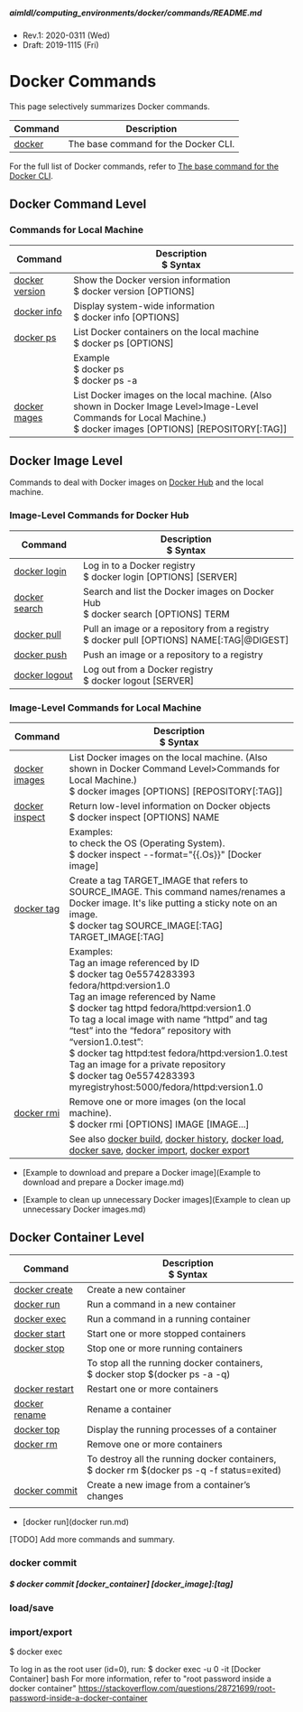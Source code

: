 ##### aimldl/computing_environments/docker/commands/README.md

* Rev.1: 2020-0311 (Wed)
* Draft: 2019-1115 (Fri)

# Docker Commands

This page selectively summarizes Docker commands. 

| Command                                                      | Description                          |
| ------------------------------------------------------------ | ------------------------------------ |
| [docker](https://docs.docker.com/engine/reference/commandline/docker) | The base command for the Docker CLI. |

For the full list of Docker commands, refer to [The base command for the Docker CLI](https://docs.docker.com/engine/reference/commandline/docker/).

## Docker Command Level

### Commands for Local Machine

| Command                                                      | Description<br />$ Syntax                                    |
| ------------------------------------------------------------ | ------------------------------------------------------------ |
| [docker version](https://docs.docker.com/engine/reference/commandline/version/) | Show the Docker version information<br />$ docker version [OPTIONS] |
| [docker info](https://docs.docker.com/engine/reference/commandline/info/) | Display system-wide information<br />$ docker info [OPTIONS] |
| [docker ps](https://docs.docker.com/engine/reference/commandline/ps/) | List Docker containers on the local machine<br />$ docker ps [OPTIONS] |
|                                                              | Example<br />  \$ docker ps<br />  \$ docker ps -a           |
| [docker mages](https://docs.docker.com/engine/reference/commandline/images/) | List Docker images on the local machine. (Also shown in Docker Image Level>Image-Level Commands for Local Machine.)<br />$ docker images [OPTIONS] [REPOSITORY[:TAG]] |

## Docker Image Level
Commands to deal with Docker images on [Docker Hub](https://hub.docker.com/) and the local machine.

### Image-Level Commands for Docker Hub

| Command                                                      | Description<br />$ Syntax                                    |
| ------------------------------------------------------------ | ------------------------------------------------------------ |
| [docker login](https://docs.docker.com/engine/reference/commandline/login/) | Log in to a Docker registry<br />$ docker login [OPTIONS] [SERVER] |
| [docker search](https://docs.docker.com/engine/reference/commandline/search/) | Search and list the Docker images on Docker Hub<br />$ docker search [OPTIONS] TERM |
| [docker pull](https://docs.docker.com/engine/reference/commandline/pull/) | Pull an image or a repository from a registry<br />$ docker pull [OPTIONS] NAME[:TAG\|@DIGEST] |
| [docker push](https://docs.docker.com/engine/reference/commandline/push/) | Push an image or a repository to a registry                  |
| [docker logout](https://docs.docker.com/engine/reference/commandline/logout/) | Log out from a Docker registry<br />$ docker logout [SERVER] |

### Image-Level Commands for Local Machine

| Command                                                      | Description<br />$ Syntax                                    |
| ------------------------------------------------------------ | ------------------------------------------------------------ |
| [docker images](https://docs.docker.com/engine/reference/commandline/images/) | List Docker images on the local machine. (Also shown in Docker Command Level>Commands for Local Machine.)<br />$ docker images [OPTIONS] [REPOSITORY[:TAG]]<br /> |
| [docker inspect](https://docs.docker.com/engine/reference/commandline/inspect/) | Return low-level information on Docker objects<br />$ docker inspect [OPTIONS] NAME |
|                                                              | Examples:<br />to check the OS (Operating System).<br/>  $ docker inspect --format="{{.Os}}" [Docker image] |
| [docker tag](https://docs.docker.com/engine/reference/commandline/tag/) | Create a tag TARGET_IMAGE that refers to SOURCE_IMAGE. This command names/renames a Docker image. It's like putting a sticky note on an image.<br />$ docker tag SOURCE_IMAGE[:TAG] TARGET_IMAGE[:TAG] |
|                                                              | Examples:<br />Tag an image referenced by ID<br/>  \$ docker tag 0e5574283393 fedora/httpd:version1.0<br/>Tag an image referenced by Name<br/>  \$ docker tag httpd fedora/httpd:version1.0<br/>To tag a local image with name “httpd” and tag “test” into the “fedora” repository with “version1.0.test”:<br/>  \$ docker tag httpd:test fedora/httpd:version1.0.test<br/>Tag an image for a private repository<br/>  \$ docker tag 0e5574283393 myregistryhost:5000/fedora/httpd:version1.0 |
| [docker rmi](https://docs.docker.com/engine/reference/commandline/rmi/) | Remove one or more images (on the local machine).<br />$ docker rmi [OPTIONS] IMAGE [IMAGE...] |
|                                                              | See also [docker build](https://docs.docker.com/engine/reference/commandline/build/), [docker history](https://docs.docker.com/engine/reference/commandline/history/), [docker load](https://docs.docker.com/engine/reference/commandline/load/), [docker save](https://docs.docker.com/engine/reference/commandline/save/), [docker import](https://docs.docker.com/engine/reference/commandline/import/), [docker export](https://docs.docker.com/engine/reference/commandline/export/) |

* [Example to download and prepare a Docker image](Example to download and prepare a Docker image.md)

* [Example to clean up unnecessary Docker images](Example to clean up unnecessary Docker images.md)

## Docker Container Level

| Command                                                      | Description<br />$ Syntax                                    |
| ------------------------------------------------------------ | ------------------------------------------------------------ |
| [docker create](https://docs.docker.com/engine/reference/commandline/create/) | Create a new container                                       |
| [docker run](https://docs.docker.com/engine/reference/commandline/run/) | Run a command in a new container                             |
| [docker exec](https://docs.docker.com/engine/reference/commandline/exec/) | Run a command in a running container                         |
| [docker start](https://docs.docker.com/engine/reference/commandline/start/) | Start one or more stopped containers                         |
| [docker stop](https://docs.docker.com/engine/reference/commandline/stop/) | Stop one or more running containers                          |
|                                                              | To stop all the running docker containers,<br />  \$ docker stop $(docker ps -a -q) |
| [docker restart](https://docs.docker.com/engine/reference/commandline/restart/) | Restart one or more containers                               |
| [docker rename](https://docs.docker.com/engine/reference/commandline/rename/) | Rename a container                                           |
| [docker top](https://docs.docker.com/engine/reference/commandline/top/) | Display the running processes of a container                 |
| [docker rm](https://docs.docker.com/engine/reference/commandline/rm/) | Remove one or more containers                                |
|                                                              | To destroy all the running docker containers,<br />  \$ docker rm $(docker ps -q -f status=exited) |
| [docker commit](https://docs.docker.com/engine/reference/commandline/commit/) | Create a new image from a container’s changes                |
|                                                              |                                                              |

* [docker run](docker run.md)

[TODO] Add more commands and summary.



### docker commit

##### $ docker commit [docker_container] [docker_image]:[tag]



   ### load/save

   ### import/export

  $ docker exec

  To log in as the root user (id=0), run:
     $ docker exec -u 0 -it [Docker Container] bash
  For more information, refer to "root password inside a docker container" https://stackoverflow.com/questions/28721699/root-password-inside-a-docker-container